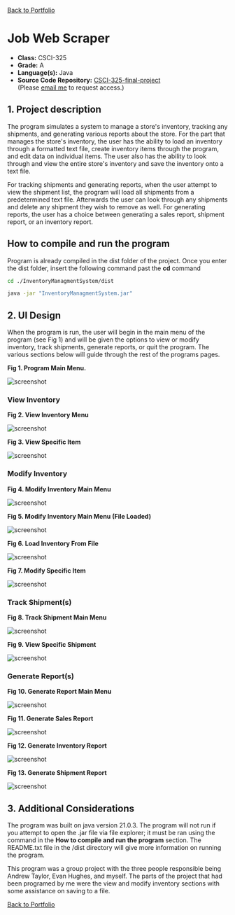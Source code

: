 [Back to Portfolio](./)

Job Web Scraper
===============

-   **Class:** CSCI-325
-   **Grade:** A
-   **Language(s):** Java
-   **Source Code Repository:** [CSCI-325-final-project](https://github.com/Gabriel-TiradoRobles/CSCI-325-final-project)  
    (Please [email me](mailto:gjtiradorobles@csustudent.net?subject=GitHub%20Access) to request access.)

## 1. Project description

The program simulates a system to manage a store's inventory, tracking any shipments, and generating various reports about the store. For the part that manages the store's inventory, the user has the ability to load an inventory through a formatted text file, create inventory items through the program, and edit data on individual items. The user also has the ability to look through and view the entire store's inventory and save the inventory onto a text file.

For tracking shipments and generating reports, when the user attempt to view the shipment list, the program will load all shipments from a predetermined text file. Afterwards the user can look through any shipments and delete any shipment they wish to remove as well. For generating reports, the user has a choice between generating a sales report, shipment report, or an inventory report.

## How to compile and run the program

Program is already compiled in the dist folder of the project. Once you enter the dist folder, insert the following command past the **cd** command

```bash
cd ./InventoryManagmentSystem/dist

java -jar "InventoryManagmentSystem.jar"
```

## 2. UI Design

When the program is run, the user will begin in the main menu of the program (see Fig 1) and will be given the options to view or modify inventory, track shipments, generate reports, or quit the program. The various sections below will guide through the rest of the programs pages.

**Fig 1. Program Main Menu.**

![screenshot](images/CSCI325/325MainMenu.png)  

### View Inventory
**Fig 2. View Inventory Menu**

![screenshot](images/CSCI325/325ViewInv.png) 

**Fig 3. View Specific Item**

![screenshot](images/CSCI325/325SpecificItem.png) 

### Modify Inventory

**Fig 4. Modify Inventory Main Menu**

![screenshot](images/CSCI325/325ModInvMain.png) 

**Fig 5. Modify Inventory Main Menu (File Loaded)**

![screenshot](images/CSCI325/325InvModLoaded.png) 

**Fig 6. Load Inventory From File**

![screenshot](images/CSCI325/325LoadInvMen.png) 

**Fig 7. Modify Specific Item**

![screenshot](images/CSCI325/325ModInvSpecific.png) 

### Track Shipment(s)

**Fig 8. Track Shipment Main Menu**

![screenshot](images/CSCI325/325ShipmentMenu.png) 

**Fig 9. View Specific Shipment**

![screenshot](images/CSCI325/325SelectedShipment.png) 

### Generate Report(s)

**Fig 10. Generate Report Main Menu**

![screenshot](images/CSCI325/325GenRepMenu.png) 

**Fig 11. Generate Sales Report**

![screenshot](images/CSCI325/325SalesRep.png) 

**Fig 12. Generate Inventory Report**

![screenshot](images/CSCI325/325InvRep.png) 

**Fig 13. Generate Shipment Report**

![screenshot](images/CSCI325/325ShipRep.png) 

## 3. Additional Considerations

The program was built on java version 21.0.3. The program will not run if you attempt to open the .jar file via file explorer; it must be ran using the command in the **How to compile and run the program** section. The README.txt file in the /dist directory will give more information on running the program.

This program was a group project with the three people responsible being Andrew Taylor, Evan Hughes, and myself. The parts of the project that had been programed by me were the view and modify inventory sections with some assistance on saving to a file.

[Back to Portfolio](./)
